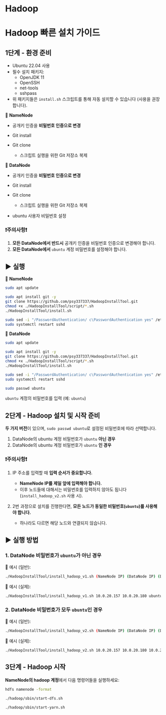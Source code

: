 

# Hadoop

# Hadoop 빠른 설치 가이드

## 1단계 - **환경 준비**

* Ubuntu 22.04 사용
* 필수 설치 패키지:
  * OpenJDK 11
  * OpenSSH
  * net-tools
  * sshpass
* 위 패키지들은 `install.sh` 스크립트를 통해 자동 설치할 수 있습니다 (사용을 권장합니다).

🔸 **NameNode**

* 공개키 인증을 **비밀번호 인증으로 변경**
* Git install
* Git clone

  * 스크립트 실행을 위한 Git 저장소 복제

🔸 **DataNode**

* 공개키 인증을 **비밀번호 인증으로 변경**
* Git install
* Git clone

  * 스크립트 실행을 위한 Git 저장소 복제
* ubuntu 사용자 비밀번호 설정


### ❗주의사항❗

1. **모든 DataNode에서 반드시** 공개키 인증을 비밀번호 인증으로 변경해야 합니다.
2. **모든 DataNode에서** `ubuntu` 계정 비밀번호를 설정해야 합니다.


## ▶ 실행

🔹 **NameNode**

```bash
sudo apt update

sudo apt install git -y
git clone https://github.com/psy337337/HadoopInstallTool.git
chmod +x ./HadoopInstallTool/script/*.sh
./HadoopInstallTool/install.sh

sudo sed -i "/PasswordAuthentication/ c\PasswordAuthentication yes" /etc/ssh/sshd_config
sudo systemctl restart sshd
```

🔹 **DataNode**

```bash
sudo apt update

sudo apt install git -y
git clone https://github.com/psy337337/HadoopInstallTool.git
chmod +x ./HadoopInstallTool/script/*.sh
./HadoopInstallTool/install.sh

sudo sed -i "/PasswordAuthentication/ c\PasswordAuthentication yes" /etc/ssh/sshd_config
sudo systemctl restart sshd

sudo passwd ubuntu
```

`ubuntu` 계정의 비밀번호를 입력 (예: `ubuntu`)

## 2단계 - Hadoop 설치 및 시작 준비

**두 가지 버전**이 있으며, `sudo passwd ubuntu`로 설정된 비밀번호에 따라 선택합니다.

1. DataNode의 ubuntu 계정 비밀번호가 `ubuntu` **아닌 경우**
2. DataNode의 ubuntu 계정 비밀번호가 `ubuntu` **인 경우**


### ❗주의사항❗
1. IP 주소를 입력할 때 **입력 순서가 중요합니다.**

   * **NameNode IP를 제일 앞에 입력해야 합니다.**
   * 이후 노드들에 대해서는 비밀번호를 입력하지 않아도 됩니다 (`install_hadoop_v2.sh` 사용 시).

2. 2번 과정으로 설치를 진행한다면, **모든 노드가 동일한 비밀번호(`ubuntu`)를 사용해야 합니다.**

   * 하나라도 다르면 해당 노드와 연결되지 않습니다.



## ▶ 실행 방법

### 1. **DataNode 비밀번호가 `ubuntu`가 아닌 경우**

🔹 예시 (일반):

```bash
./HadoopInstallTool/install_hadoop_v1.sh (NameNode IP) (DataNode IP) (DataNode 비밀번호) (DataNode IP) (DataNode 비밀번호) ...
```

🔹 예시 (실제):

```bash
./HadoopInstallTool/install_hadoop_v1.sh 10.0.20.157 10.0.20.180 ubuntu 10.0.20.181 ubuntu2
```


### 2. **DataNode 비밀번호가 모두 `ubuntu`인 경우**

🔹 예시 (일반):

```bash
./HadoopInstallTool/install_hadoop_v2.sh (NameNode IP) (DataNode IP) (DataNode IP) ...
```

🔹 예시 (실제):

```bash
./HadoopInstallTool/install_hadoop_v2.sh 10.0.20.157 10.0.20.180 10.0.20.181
```


## 3단계 - Hadoop 시작

**NameNode의 hadoop 계정**에서 다음 명령어들을 실행하세요:

```bash
hdfs namenode -format

./hadoop/sbin/start-dfs.sh

./hadoop/sbin/start-yarn.sh
```


